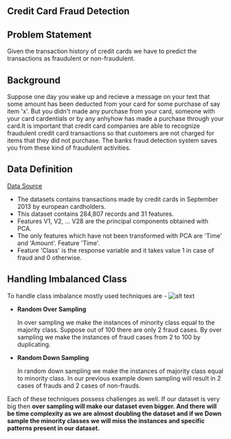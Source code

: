 ## Credit Card Fraud Detection

## Problem Statement
Given the transaction history of credit cards we have to predict the transactions as fraudulent or non-fraudulent. 

## Background
Suppose one day you wake up and recieve a message on your text that some amount has been deducted from your card for some purchase of say item 'x'. But you didn't made any purchase from your card, someone with your card cardentials or by any anhyhow has made a purchase through your card.It is important that credit card companies are able to recognize fraudulent credit card transactions so that customers are not charged for items that they did not purchase. The banks fraud detection system saves you from these kind of fraudulent activities.

## Data Definition
[Data Source](https://www.kaggle.com/mlg-ulb/creditcardfraud)
* The datasets contains transactions made by credit cards in September 2013 by european cardholders.
* This dataset contains 284,807 records and 31 features.  
* Features V1, V2, … V28 are the principal components obtained with PCA. 
* The only features which have not been transformed with PCA are 'Time' and 'Amount'. Feature 'Time'.
* Feature 'Class' is the response variable and it takes value 1 in case of fraud and 0 otherwise.

## Handling Imbalanced Class
To handle class imbalance mostly used techniques are -
![alt text](https://drive.google.com/uc?id=1AUKOGnUrBPkd7gKhSj-I3yPW7SDmljm5)
* **Random Over Sampling**
    
    In over sampling we make the instances of minority class equal to the majority class. Suppose out of  100 there are only 2 fraud cases. By over sampling  we make the instances of fraud cases from 2 to 100 by duplicating.
    
* **Random Down Sampling**

    In random down sampling we make the instances of majority class equal to minority class. In our previous example down sampling will result in 2 cases of frauds and 2 cases of non-frauds.

Each of these techniques possess challenges as well. If our dataset is very big then **over sampling will make our dataset even bigger. And there will be time complexity as we are almost doubling the dataset and if we Down sample the minority classes we will miss the instances and specific patterns present in our dataset.**
